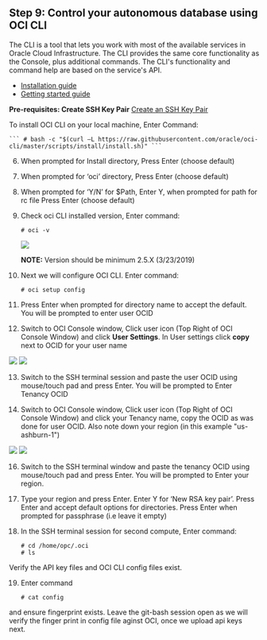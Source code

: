 ## Step 9: Control your autonomous database using OCI CLI

The CLI is a tool that lets you work with most of the available services in Oracle Cloud Infrastructure. The CLI provides the same core functionality as the Console, plus additional commands. The CLI's functionality and command help are based on the service's API.

- [Installation guide](https://docs.cloud.oracle.com/iaas/Content/API/SDKDocs/cliinstall.htm)
- [Getting started guide](https://docs.cloud.oracle.com/iaas/Content/API/SDKDocs/cliusing.htm#StartingCLI)

**Pre-requisites: Create SSH Key Pair**
[Create an SSH Key Pair](#create-an-ssh-key-pair)

To install OCI CLI on your local machine, Enter Command:


    ``` # bash -c "$(curl –L https://raw.githubusercontent.com/oracle/oci-cli/master/scripts/install/install.sh)" ```

6.  When prompted for Install directory, Press Enter (choose default)

7. When prompted for ‘oci’ directory, Press Enter (choose default)

8.  When prompted for ‘Y/N’ for $Path, Enter Y, when prompted for path for rc file Press Enter (choose default)

9.  Check oci CLI installed version, Enter command:

    ``` # oci -v ```

    ![](img/100_CLI_001.png)

    **NOTE:** Version should be minimum 2.5.X (3/23/2019)

10.  Next we will configure OCI CLI. Enter command:

     `# oci setup config`

11. Press Enter when prompted for directory name to accept the default. You will be prompted to enter user OCID


12. Switch to OCI Console window, Click user icon (Top Right of OCI Console Window) and click **User Settings**. In User settings click **copy** next to OCID for your user name

![](img/user-settings-01.png)
![](img/user-settings-02.png)

13. Switch to the SSH terminal session and paste the user OCID using mouse/touch pad and press Enter. You will be prompted to Enter Tenancy OCID

14. Switch to OCI Console window, Click user icon (Top Right of OCI Console Window) and click your Tenancy name, copy the OCID as was done for user OCID. Also note down your region (in this example "us-ashburn-1")

![](img/user-settings-01.png)
![](img/tenancy-ocid.png)

16. Switch to the SSH terminal window and paste the tenancy OCID using mouse/touch pad and press Enter. You will be prompted to Enter your region.

17. Type your region and press Enter. Enter Y for ‘New
RSA key pair’. Press Enter and accept default options for directories. Press Enter when prompted for passphrase (i.e leave it empty)

18. In the SSH terminal session for second compute, Enter command:

     ```
     # cd /home/opc/.oci
     # ls
     ```
    
Verify the API key files and OCI CLI config files exist.

19. Enter command

    `# cat config`

and ensure fingerprint exists. Leave the git-bash session open as we will verify the
finger print in config file aginst OCI, once we upload api
keys next.
